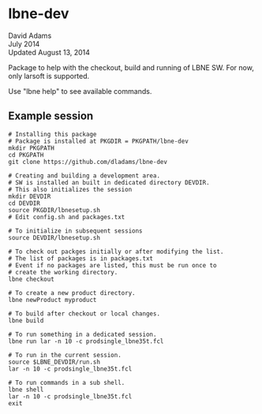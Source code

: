 # lbne-dev

David Adams  
July 2014  
Updated August 13, 2014

Package to help with the checkout, build and running of LBNE SW.
For now, only larsoft is supported.

Use "lbne help" to see available commands.

## Example session

```
# Installing this package
# Package is installed at PKGDIR = PKGPATH/lbne-dev
mkdir PKGPATH
cd PKGPATH
git clone https://github.com/dladams/lbne-dev

# Creating and building a development area.
# SW is installed an built in dedicated directory DEVDIR.
# This also initializes the session
mkdir DEVDIR
cd DEVDIR
source PKGDIR/lbnesetup.sh
# Edit config.sh and packages.txt

# To initialize in subsequent sessions
source DEVDIR/lbnesetup.sh

# To check out packges initially or after modifying the list.
# The list of packages is in packages.txt
# Event if no packages are listed, this must be run once to
# create the working directory.
lbne checkout

# To create a new product directory.
lbne newProduct myproduct

# To build after checkout or local changes.
lbne build

# To run something in a dedicated session.
lbne run lar -n 10 -c prodsingle_lbne35t.fcl

# To run in the current session.
source $LBNE_DEVDIR/run.sh
lar -n 10 -c prodsingle_lbne35t.fcl

# To run commands in a sub shell.
lbne shell
lar -n 10 -c prodsingle_lbne35t.fcl
exit
```

